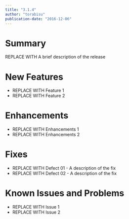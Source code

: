 ```yaml
---
title: "3.1.4"
author: "torabisu"
publication-date: "2016-12-06"
---
```


# Summary

REPLACE WITH A brief description of the release

# New Features

- REPLACE WITH Feature 1
- REPLACE WITH Feature 2

# Enhancements

- REPLACE WITH Enhancements 1
- REPLACE WITH Enhancements 2

# Fixes

- REPLACE WITH Defect 01 - A description of the fix
- REPLACE WITH Defect 02 - A description of the fix

# Known Issues and Problems

- REPLACE WITH Issue 1
- REPLACE WITH Issue 2

